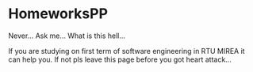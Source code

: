 # HomeworksPP
Never... Ask me... What is this hell...

If you are studying on first term of software engineering in RTU MIREA it can help you. If not pls leave this page before you got heart attack...
